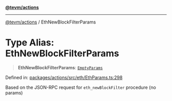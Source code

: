 [**@tevm/actions**](../README.md)

***

[@tevm/actions](../globals.md) / EthNewBlockFilterParams

# Type Alias: EthNewBlockFilterParams

> **EthNewBlockFilterParams**: [`EmptyParams`](EmptyParams.md)

Defined in: [packages/actions/src/eth/EthParams.ts:298](https://github.com/evmts/tevm-monorepo/blob/main/packages/actions/src/eth/EthParams.ts#L298)

Based on the JSON-RPC request for `eth_newBlockFilter` procedure (no params)
